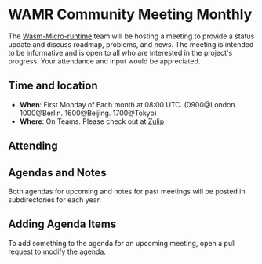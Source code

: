 # WAMR Community Meeting Monthly

The [Wasm-Micro-runtime](https://github.com/bytecodealliance/wasm-micro-runtime) team will be hosting a meeting to provide a status update and discuss roadmap, problems, and news. The meeting is intended to be informative and is open to all who are interested in the project's progress. Your attendance and input would be appreciated.

## Time and location

- **When**: First Monday of Each month at 08:00 UTC. (0900@London. 1000@Berlin. 1600@Beijing. 1700@Tokyo)
- **Where**: On Teams. Please check out at [Zulip](https://bytecodealliance.zulipchat.com/#narrow/stream/290350-wamr/topic/Announcement.3A.20Transition.20from.20TSC.20Meetings.20to.20Monthly.20Commu/near/449186296)

## Attending

## Agendas and Notes

Both agendas for upcoming and notes for past meetings will be posted in subdirectories for each year.

## Adding Agenda Items

To add something to the agenda for an upcoming meeting, open a pull request to modify the agenda.
